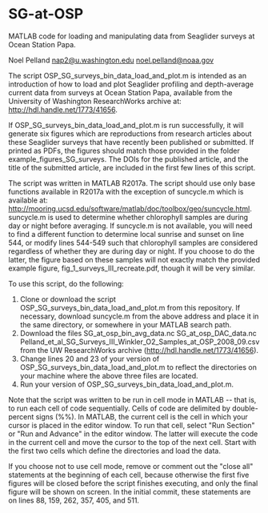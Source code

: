 # SG-at-OSP
MATLAB code for loading and manipulating data from Seaglider surveys at Ocean Station Papa.

Noel Pelland
nap2@u.washington.edu
noel.pelland@noaa.gov

The script OSP_SG_surveys_bin_data_load_and_plot.m is intended as an introduction of how to load and plot Seaglider profiling and depth-average current data from surveys at Ocean Station Papa, available from the University of Washington ResearchWorks archive at: http://hdl.handle.net/1773/41656.

If OSP_SG_surveys_bin_data_load_and_plot.m is run successfully, it will generate six figures which are reproductions from research articles about these Seaglider surveys that have recently been published or submitted.  If printed as PDFs, the figures should match those provided in the folder example_figures_SG_surveys.  The DOIs for the published article, and the title of the submitted article, are included in the first few lines of this script.

The script was written in MATLAB R2017a.
The script should use only base functions available in R2017a with the exception of suncycle.m which is available at: http://mooring.ucsd.edu/software/matlab/doc/toolbox/geo/suncycle.html.
suncycle.m is used to determine whether chlorophyll samples are during day or night before averaging.  If suncycle.m is not available, you will need to find a different function to determine local sunrise and sunset on line 544, or modify lines 544-549 such that chlorophyll samples are considered regardless of whether they are during day or night.  If you choose to do the latter, the figure based on these samples will not exactly match the provided example figure, fig_1_surveys_III_recreate.pdf, though it will be very similar.

To use this script, do the following:
1) Clone or download the script OSP_SG_surveys_bin_data_load_and_plot.m from this repository.  If necessary, download suncycle.m from the above address and place it in the same directory, or somewhere in your MATLAB search path.
2) Download the files
  SG_at_osp_bin_avg_data.nc
  SG_at_osp_DAC_data.nc
  Pelland_et_al_SG_Surveys_III_Winkler_O2_Samples_at_OSP_2008_09.csv
  from the UW ResearchWorks archive (http://hdl.handle.net/1773/41656).
3) Change lines 20 and 23 of your version of OSP_SG_surveys_bin_data_load_and_plot.m to reflect the directories on your machine where the above three files are located.
4) Run your version of OSP_SG_surveys_bin_data_load_and_plot.m.

Note that the script was written to be run in cell mode in MATLAB -- that is, to run each cell of code sequentially.  Cells of code are delimited by double-percent signs (%%).  In MATLAB, the current cell is the cell in which your cursor is placed in the editor window.  To run that cell, select "Run Section" or "Run and Advance" in the editor window.  The latter will execute the code in the current cell and move the cursor to the top of the next cell.  Start with the first two cells which define the directories and load the data.

If you choose not to use cell mode, remove or comment out the "close all" statements at the beginning of each cell, because otherwise the first five figures will be closed before the script finishes executing, and only the final figure will be shown on screen.  In the initial commit, these statements are on lines 88, 159, 262, 357, 405, and 511.
